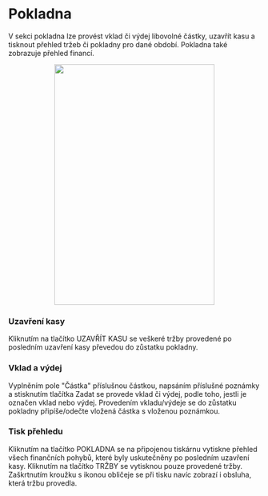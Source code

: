 # Pokladna

V sekci pokladna lze provést vklad či výdej libovolné částky, uzavřít kasu a tisknout přehled tržeb či pokladny pro dané období. Pokladna také zobrazuje přehled financí. 

<div align="center">
    <p>
        <img height="481" width="320" src="png/deposit.png"> 
    </p>
</div>

### Uzavření kasy 

Kliknutím na tlačítko UZAVŘÍT KASU se veškeré tržby provedené po posledním uzavření kasy převedou do zůstatku  pokladny. 

### Vklad a výdej 

Vyplněním pole "Částka" příslušnou částkou, napsáním příslušné poznámky a stisknutím tlačítka Zadat se provede vklad či výdej, podle toho, jestli je označen vklad nebo výdej. 
Provedením vkladu/výdeje se do zůstatku pokladny připíše/odečte vložená částka s vloženou poznámkou.   

### Tisk přehledu 

Kliknutím na tlačítko POKLADNA se na připojenou tiskárnu vytiskne přehled všech finančních pohybů, které byly uskutečněny po posledním uzavření kasy. 
Kliknutím na tlačítko TRŽBY se vytisknou pouze provedené tržby. Zaškrtnutím kroužku s ikonou obličeje se při tisku navíc zobrazí i obsluha, která tržbu provedla.
